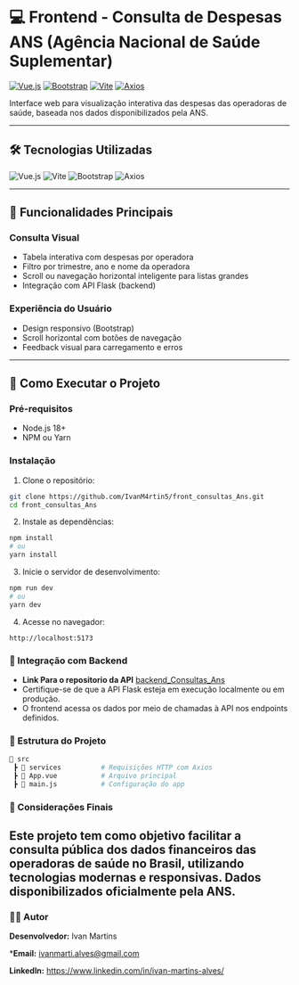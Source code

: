 # 💻 Frontend - Consulta de Despesas ANS (Agência Nacional de Saúde Suplementar)

[![Vue.js](https://img.shields.io/badge/Vue.js-3.x-42b883?logo=vue.js)](https://vuejs.org/)
[![Bootstrap](https://img.shields.io/badge/Bootstrap-5.3-7952B3?logo=bootstrap)](https://getbootstrap.com/)
[![Vite](https://img.shields.io/badge/Vite-5.0-646CFF?logo=vite)](https://vitejs.dev/)
[![Axios](https://img.shields.io/badge/Axios-1.x-5A29E4?logo=axios)](https://axios-http.com/)

Interface web para visualização interativa das despesas das operadoras de saúde, baseada nos dados disponibilizados pela ANS.

---

## 🛠️ Tecnologias Utilizadas

<div align="left">
  <img src="https://img.shields.io/badge/Vue.js-42b883?logo=vue.js&logoColor=white" alt="Vue.js" />
  <img src="https://img.shields.io/badge/Vite-646CFF?logo=vite&logoColor=white" alt="Vite" />
  <img src="https://img.shields.io/badge/Bootstrap-7952B3?logo=bootstrap&logoColor=white" alt="Bootstrap" />
  <img src="https://img.shields.io/badge/Axios-5A29E4?logo=axios&logoColor=white" alt="Axios" />
</div>

---

## 🧩 Funcionalidades Principais

### **Consulta Visual**
- Tabela interativa com despesas por operadora
- Filtro por trimestre, ano e nome da operadora
- Scroll ou navegação horizontal inteligente para listas grandes
- Integração com API Flask (backend)

### **Experiência do Usuário**
- Design responsivo (Bootstrap)
- Scroll horizontal com botões de navegação
- Feedback visual para carregamento e erros

---

## 🚀 Como Executar o Projeto

### Pré-requisitos
- Node.js 18+
- NPM ou Yarn

### Instalação

1. Clone o repositório:

```bash
git clone https://github.com/IvanM4rtin5/front_consultas_Ans.git
cd front_consultas_Ans
```
2. Instale as dependências:

```bash
npm install
# ou
yarn install
```
3. Inicie o servidor de desenvolvimento:

```bash
npm run dev
# ou
yarn dev
```
4. Acesse no navegador:

```arduino
http://localhost:5173
```
### 🔗 Integração com Backend

- **Link Para o repositorio da API** [backend_Consultas_Ans](https://github.com/IvanM4rtin5/backend_Consultas_Ans)
- Certifique-se de que a API Flask esteja em execução localmente ou em produção.
- O frontend acessa os dados por meio de chamadas à API nos endpoints definidos.

### 📂 Estrutura do Projeto
```bash
📁 src 
 ┣ 📂 services          # Requisições HTTP com Axios
 ┣ 📜 App.vue           # Arquivo principal
 ┣ 📜 main.js           # Configuração do app
```
### 📌 Considerações Finais

Este projeto tem como objetivo facilitar a consulta pública dos dados financeiros das operadoras de saúde no Brasil, utilizando tecnologias modernas e responsivas.
Dados disponibilizados oficialmente pela ANS.
 ---
 
### 🧑‍💻 Autor

**Desenvolvedor:** Ivan Martins

***Email:** ivanmarti.alves@gmail.com

**LinkedIn:** https://www.linkedin.com/in/ivan-martins-alves/
